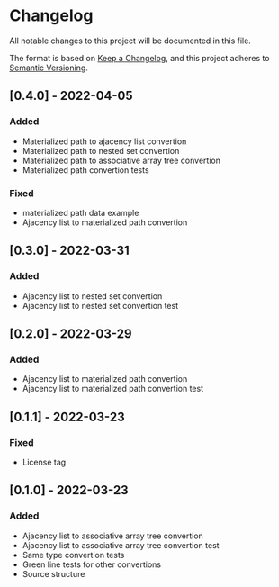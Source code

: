 # Changelog

All notable changes to this project will be documented in this file.

The format is based on [Keep a Changelog](https://keepachangelog.com/en/1.0.0/),
and this project adheres to [Semantic Versioning](https://semver.org/spec/v2.0.0.html).

## [0.4.0] - 2022-04-05

### Added

- Materialized path to ajacency list convertion
- Materialized path to nested set convertion
- Materialized path to associative array tree convertion
- Materialized path convertion tests

### Fixed

- materialized path data example
- Ajacency list to materialized path convertion

## [0.3.0] - 2022-03-31

### Added

- Ajacency list to nested set convertion
- Ajacency list to nested set convertion test

## [0.2.0] - 2022-03-29

### Added

- Ajacency list to materialized path convertion
- Ajacency list to materialized path convertion test

## [0.1.1] - 2022-03-23

### Fixed

- License tag

## [0.1.0] - 2022-03-23

### Added

- Ajacency list to associative array tree convertion
- Ajacency list to associative array tree convertion test
- Same type convertion tests
- Green line tests for other convertions
- Source structure
